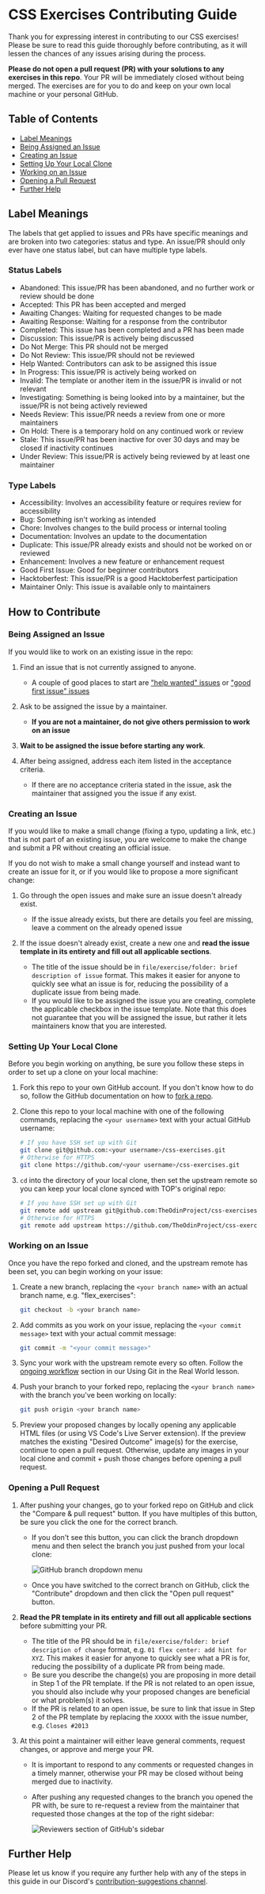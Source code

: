 # CSS Exercises Contributing Guide

Thank you for expressing interest in contributing to our CSS exercises! Please be sure to read this guide thoroughly before contributing, as it will lessen the chances of any issues arising during the process.

**Please do not open a pull request (PR) with your solutions to any exercises in this repo**. Your PR will be immediately closed without being merged. The exercises are for you to do and keep on your own local machine or your personal GitHub.

## Table of Contents
* [Label Meanings](#label-meanings)
* [Being Assigned an Issue](#being-assigned-an-issue)
* [Creating an Issue](#creating-an-issue)
* [Setting Up Your Local Clone](#setting-up-your-local-clone)
* [Working on an Issue](#working-on-an-issue)
* [Opening a Pull Request](#opening-a-pull-request)
* [Further Help](#further-help)

## Label Meanings

The labels that get applied to issues and PRs have specific meanings and are broken into two categories: status and type. An issue/PR should only ever have one status label, but can have multiple type labels.

### Status Labels
* Abandoned: This issue/PR has been abandoned, and no further work or review should be done
* Accepted: This PR has been accepted and merged
* Awaiting Changes: Waiting for requested changes to be made
* Awaiting Response: Waiting for a response from the contributor
* Completed: This issue has been completed and a PR has been made
* Discussion: This issue/PR is actively being discussed
* Do Not Merge: This PR should not be merged
* Do Not Review: This issue/PR should not be reviewed
* Help Wanted: Contributors can ask to be assigned this issue
* In Progress: This issue/PR is actively being worked on
* Invalid: The template or another item in the issue/PR is invalid or not relevant
* Investigating: Something is being looked into by a maintainer, but the issue/PR is not being actively reviewed
* Needs Review: This issue/PR needs a review from one or more maintainers
* On Hold: There is a temporary hold on any continued work or review
* Stale: This issue/PR has been inactive for over 30 days and may be closed if inactivity continues
* Under Review: This issue/PR is actively being reviewed by at least one maintainer

### Type Labels
* Accessibility: Involves an accessibility feature or requires review for accessibility
* Bug: Something isn't working as intended
* Chore: Involves changes to the build process or internal tooling
* Documentation: Involves an update to the documentation
* Duplicate: This issue/PR already exists and should not be worked on or reviewed
* Enhancement: Involves a new feature or enhancement request
* Good First Issue: Good for beginner contributors
* Hacktoberfest: This issue/PR is a good Hacktoberfest participation
* Maintainer Only: This issue is available only to maintainers

## How to Contribute

### Being Assigned an Issue

If you would like to work on an existing issue in the repo:

1) Find an issue that is not currently assigned to anyone.
    * A couple of good places to start are ["help wanted" issues](https://github.com/TheOdinProject/css-exercises/labels/Status%3A%20Help%20Wanted) or ["good first issue" issues](https://github.com/TheOdinProject/css-exercises/labels/Type%3A%20Good%20First%20Issue)

2) Ask to be assigned the issue by a maintainer.
    * **If you are not a maintainer, do not give others permission to work on an issue**

3) **Wait to be assigned the issue before starting any work**.

4) After being assigned, address each item listed in the acceptance criteria.
    * If there are no acceptance criteria stated in the issue, ask the maintainer that assigned you the issue if any exist.

### Creating an Issue

If you would like to make a small change (fixing a typo, updating a link, etc.) that is not part of an existing issue, you are welcome to make the change and submit a PR without creating an official issue.

If you do not wish to make a small change yourself and instead want to create an issue for it, or if you would like to propose a more significant change:

1. Go through the open issues and make sure an issue doesn't already exist.
    * If the issue already exists, but there are details you feel are missing, leave a comment on the already opened issue

2. If the issue doesn't already exist, create a new one and **read the issue template in its entirety and fill out all applicable sections**.
   * The title of the issue should be in `file/exercise/folder: brief description of issue` format. This makes it easier for anyone to quickly see what an issue is for, reducing the possibility of a duplicate issue from being made.
   * If you would like to be assigned the issue you are creating, complete the applicable checkbox in the issue template. Note that this does not guarantee that you will be assigned the issue, but rather it lets maintainers know that you are interested.

### Setting Up Your Local Clone

Before you begin working on anything, be sure you follow these steps in order to set up a clone on your local machine:

1. Fork this repo to your own GitHub account. If you don't know how to do so, follow the GitHub documentation on how to [fork a repo](https://docs.github.com/en/get-started/quickstart/fork-a-repo).

2. Clone this repo to your local machine with one of the following commands, replacing the `<your username>` text with your actual GitHub username:
    ```bash
    # If you have SSH set up with Git
    git clone git@github.com:<your username>/css-exercises.git
    # Otherwise for HTTPS
    git clone https://github.com/<your username>/css-exercises.git
    ```

3. `cd` into the directory of your local clone, then set the upstream remote so you can keep your local clone synced with TOP's original repo:
    ```bash
    # If you have SSH set up with Git
    git remote add upstream git@github.com:TheOdinProject/css-exercises.git
    # Otherwise for HTTPS
    git remote add upstream https://github.com/TheOdinProject/css-exercises.git
    ```

### Working on an Issue

Once you have the repo forked and cloned, and the upstream remote has been set, you can begin working on your issue:

1. Create a new branch, replacing the `<your branch name>` with an actual branch name, e.g. "flex_exercises":
    ```bash
    git checkout -b <your branch name>
    ```

2. Add commits as you work on your issue, replacing the `<your commit message>` text with your actual commit message:
   ```bash
   git commit -m "<your commit message>"
   ```

3. Sync your work with the upstream remote every so often. Follow the [ongoing workflow](https://www.theodinproject.com/paths/full-stack-ruby-on-rails/courses/ruby-programming/lessons/using-git-in-the-real-world#ongoing-workflow) section in our Using Git in the Real World lesson.

4. Push your branch to your forked repo, replacing the `<your branch name>` with the branch you've been working on locally:
    ```bash
    git push origin <your branch name>
    ```

5. Preview your proposed changes by locally opening any applicable HTML files (or using VS Code's Live Server extension). If the preview matches the existing "Desired Outcome" image(s) for the exercise, continue to open a pull request. Otherwise, update any images in your local clone and commit + push those changes before opening a pull request.

### Opening a Pull Request

1. After pushing your changes, go to your forked repo on GitHub and click the "Compare & pull request" button. If you have multiples of this button, be sure you click the one for the correct branch.
   * If you don't see this button, you can click the branch dropdown menu and then select the branch you just pushed from your local clone:
   
      ![GitHub branch dropdown menu](https://user-images.githubusercontent.com/70952936/150646139-bc080c64-db57-4776-8db1-6525b7b47be2.jpg)
   
   * Once you have switched to the correct branch on GitHub, click the "Contribute" dropdown and then click the "Open pull request" button.

2. **Read the PR template in its entirety and fill out all applicable sections** before submitting your PR.
   * The title of the PR should be in `file/exercise/folder: brief description of change` format, e.g. `01 flex center: add hint for XYZ`. This makes it easier for anyone to quickly see what a PR is for, reducing the possibility of a duplicate PR from being made.
   * Be sure you describe the change(s) you are proposing in more detail in Step 1 of the PR template. If the PR is not related to an open issue, you should also include why your proposed changes are beneficial or what problem(s) it solves.
   * If the PR is related to an open issue, be sure to link that issue in Step 2 of the PR template by replacing the `XXXXX` with the issue number, e.g. `Closes #2013` 

3. At this point a maintainer will either leave general comments, request changes, or approve and merge your PR.
   * It is important to respond to any comments or requested changes in a timely manner, otherwise your PR may be closed without being merged due to inactivity.
   * After pushing any requested changes to the branch you opened the PR with, be sure to re-request a review from the maintainer that requested those changes at the top of the right sidebar:

      ![Reviewers section of GitHub's sidebar](https://user-images.githubusercontent.com/70952936/150647064-4fdd59d1-82a4-4f18-894d-0e43a5ee0ffb.jpg)


## Further Help
Please let us know if you require any further help with any of the steps in this guide in our Discord's [contribution-suggestions channel](https://discordapp.com/channels/505093832157691914/540903304046182425).
